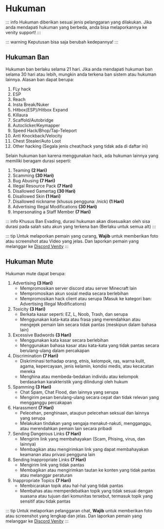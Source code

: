 # Hukuman

::: info
Hukuman diberikan sesuai jenis pelanggaran yang dilakukan. Jika anda mendapati hukuman yang berbeda, anda bisa melaporkannya ke venity support!
:::

::: warning
Keputusan bisa saja berubah kedepannya!
:::

## Hukuman Ban

Hukuman ban berlaku selama 21 hari. Jika anda mendapati hukuman ban selama 30 hari atau lebih, mungkin anda terkena ban sistem atau hukuman lainnya. Alasan ban dapat berupa:

1. FLy hack
2. ESP
3. Reach
4. Insta Break/Nuker
5. Hitbox(ESP)/Hitbox Expand
6. Killaura
7. Scaffold/Autobridge
8. Autoclicker/Keymapper
9. Speed Hack/Bhop/Tap-Teleport
10. Anti Knockback/Velocity
11. Chest Stealer/Auto Loot
12. Other hacking (Segala jenis cheat/hack yang tidak ada di daftar ini)

Selain hukuman ban karena menggunakan hack, ada hukuman lainnya yang memiliki beragam durasi seperti:

1. Teaming **(2 Hari)**
2. Scamming **(30 Hari)**
3. Bug Abusing **(7 Hari)**
4. Illegal Resource Pack **(7 Hari)**
5. Disallowed Gamertag **(30 Hari)**
6. Disallowed Skin **(1 Hari)**
7. Disallowed nickname (khusus pengguna: /nick) **(1 Hari)**
8. Advertising Illegal Modifications **(30 Hari)**
9. Impersonating a Staff Member **(7 Hari)**

::: info
Khusus Ban Evading, durasi hukuman akan disesuaikan oleh sisa durasi pada salah satu akun yang terkena ban (Berlaku untuk semua alt)
:::

::: tip
Untuk melaporkan pemain yang curang, **Wajib** untuk memberikan foto atau screenshot atau Video yang jelas. Dan laporkan pemain yang melanggar ke [Discord Venity](https://venitymc.com/discord)
:::

## Hukuman Mute

Hukuman mute dapat berupa:

1. Advertising **(3 Hari)**
    - Mempromosikan server discord atau server Minecraft lain
    - Mempromosikan akun sosial media secara berlebihan
    - Mempromosikan hack client atau serupa (Masuk ke kategori ban: Advertising Illegal Modifications)
2. Toxicity **(3 Hari)**
    - Berkata kasar seperti: EZ, L, Noob, Trash, dan serupa
    - Menggunakan kata-kata atau frasa yang merendahkan atau mengejek pemain lain secara tidak pantas (meskipun dalam bahasa lain)
3. Excessive Badwords **(3 Hari)**
    - Menggunakan kata kasar secara berlebihan
    - Menggunakan bahasa kasar atau kata-kata yang tidak pantas secara berulang-ulang dalam percakapan
4. Discrimination **(7 Hari)**
    - Diskriminasi terhadap orang, etnis, kelompok, ras, warna kulit, agama, kepercayaan, jenis kelamin, kondisi medis, atau kecacatan mereka
    - Menghina atau membeda-bedakan individu atau kelompok berdasarkan karakteristik yang dilindungi oleh hukum
5. Spamming **(3 Hari)**
    - Chat Spam, Chat Flood, dan lainnya yang serupa
    - Mengirim pesan berulang-ulang secara cepat dan tidak relevan yang mengganggu percakapan
6. Harassment **(7 Hari)**
    - Pelecehan, penghinaan, ataupun pelecehan seksual dan lainnya yang serupa
    - Melakukan tindakan yang sengaja menakut-nakuti, mengganggu, atau merendahkan pemain lain secara pribadi
7. Sending Dangerous Links **(7 Hari)**
    - Mengirim link yang membahayakan (Scam, Phising, virus, dan lainnya)
    - Membagikan atau mengirimkan link yang dapat membahayakan keamanan atau privasi pengguna lain
8. Sending Inappropriate Links **(7 Hari)**
    - Mengirim link yang tidak pantas
    - Membagikan atau mengirimkan tautan ke konten yang tidak pantas atau melanggar peraturan
9. Inappropriate Topics **(7 Hari)**
    - Membicarakan topik atau hal-hal yang tidak pantas
    - Membahas atau memperdebatkan topik yang tidak sesuai dengan suasana atau tujuan dari komunitas tersebut, termasuk topik yang sensitif atau tidak pantas

::: tip
Untuk melaporkan pelanggaran chat, **Wajib** untuk memberikan foto atau screenshot yang lengkap dan jelas. Dan laporkan pemain yang melanggar ke [Discord Venity](https://venitymc.com/discord)
:::